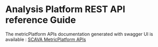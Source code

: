 # Analysis Platform REST API reference Guide

The metricPlatform APIs documentation generated with swagger UI is available : 
[SCAVA MetricPlatform APIs](https://crossminer.github.io/scava-docs/developers-guide/api-reference-guide/metric-platform-api/)
